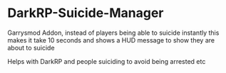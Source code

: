 # DarkRP-Suicide-Manager

Garrysmod Addon, instead of players being able to suicide instantly this makes it take 10 seconds and shows a HUD message to show they are about to suicide

Helps with DarkRP and people suiciding to avoid being arrested etc
